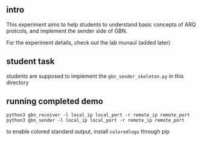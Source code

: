 ## intro

This experiment aims to help students to understand basic concepts of ARQ protcols, and implement the sender side of GBN.

For the experiment details, check out the lab munaul (added later)

## student task

students are supposed to implement the `gbn_sender_skeleton.py` in this directory

## running completed demo

```
python3 gbn_receiver -l local_ip local_port -r remote_ip remote_port
python3 gbn_sender -l local_ip local_port -r remote_ip remote_port
```

to enable colored standard output, install `coloredlogs` through pip
